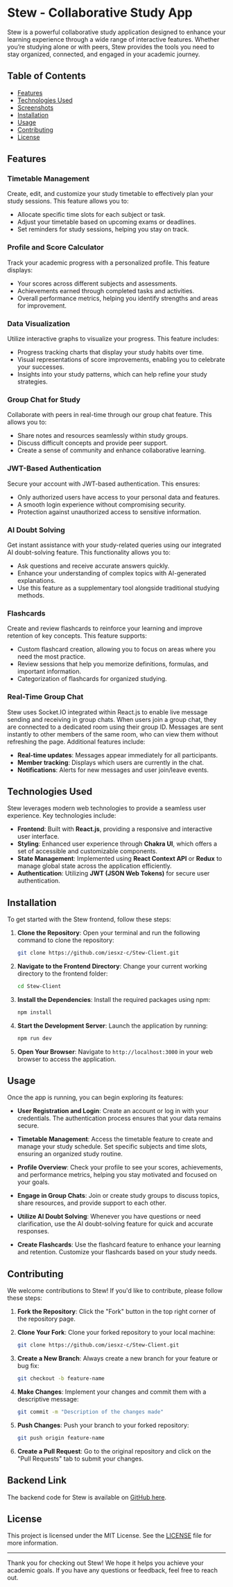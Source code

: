 # Stew - Collaborative Study App

Stew is a powerful collaborative study application designed to enhance your learning experience through a wide range of interactive features. Whether you’re studying alone or with peers, Stew provides the tools you need to stay organized, connected, and engaged in your academic journey.

## Table of Contents

- [Features](#features)
- [Technologies Used](#technologies-used)
- [Screenshots](#screenshots)
- [Installation](#installation)
- [Usage](#usage)
- [Contributing](#contributing)
- [License](#license)

## Features

### Timetable Management
Create, edit, and customize your study timetable to effectively plan your study sessions. This feature allows you to:
- Allocate specific time slots for each subject or task.
- Adjust your timetable based on upcoming exams or deadlines.
- Set reminders for study sessions, helping you stay on track.

### Profile and Score Calculator
Track your academic progress with a personalized profile. This feature displays:
- Your scores across different subjects and assessments.
- Achievements earned through completed tasks and activities.
- Overall performance metrics, helping you identify strengths and areas for improvement.

### Data Visualization
Utilize interactive graphs to visualize your progress. This feature includes:
- Progress tracking charts that display your study habits over time.
- Visual representations of score improvements, enabling you to celebrate your successes.
- Insights into your study patterns, which can help refine your study strategies.

### Group Chat for Study
Collaborate with peers in real-time through our group chat feature. This allows you to:
- Share notes and resources seamlessly within study groups.
- Discuss difficult concepts and provide peer support.
- Create a sense of community and enhance collaborative learning.

### JWT-Based Authentication
Secure your account with JWT-based authentication. This ensures:
- Only authorized users have access to your personal data and features.
- A smooth login experience without compromising security.
- Protection against unauthorized access to sensitive information.

### AI Doubt Solving
Get instant assistance with your study-related queries using our integrated AI doubt-solving feature. This functionality allows you to:
- Ask questions and receive accurate answers quickly.
- Enhance your understanding of complex topics with AI-generated explanations.
- Use this feature as a supplementary tool alongside traditional studying methods.

### Flashcards
Create and review flashcards to reinforce your learning and improve retention of key concepts. This feature supports:
- Custom flashcard creation, allowing you to focus on areas where you need the most practice.
- Review sessions that help you memorize definitions, formulas, and important information.
- Categorization of flashcards for organized studying.

### Real-Time Group Chat

Stew uses Socket.IO integrated within React.js to enable live message sending and receiving in group chats. When users join a group chat, they are connected to a dedicated room using their group ID. Messages are sent instantly to other members of the same room, who can view them without refreshing the page. Additional features include:

- **Real-time updates**: Messages appear immediately for all participants.
- **Member tracking**: Displays which users are currently in the chat.
- **Notifications**: Alerts for new messages and user join/leave events.

## Technologies Used

Stew leverages modern web technologies to provide a seamless user experience. Key technologies include:

- **Frontend**: Built with **React.js**, providing a responsive and interactive user interface.
- **Styling**: Enhanced user experience through **Chakra UI**, which offers a set of accessible and customizable components.
- **State Management**: Implemented using **React Context API** or **Redux** to manage global state across the application efficiently.
- **Authentication**: Utilizing **JWT (JSON Web Tokens)** for secure user authentication.

## Installation

To get started with the Stew frontend, follow these steps:

1. **Clone the Repository**:
   Open your terminal and run the following command to clone the repository:
   ```bash
   git clone https://github.com/iesxz-c/Stew-Client.git
   ```

2. **Navigate to the Frontend Directory**:
   Change your current working directory to the frontend folder:
   ```bash
   cd Stew-Client
   ```

3. **Install the Dependencies**:
   Install the required packages using npm:
   ```bash
   npm install
   ```

4. **Start the Development Server**:
   Launch the application by running:
   ```bash
   npm run dev
   ```

5. **Open Your Browser**:
   Navigate to `http://localhost:3000` in your web browser to access the application.

## Usage

Once the app is running, you can begin exploring its features:

- **User Registration and Login**: Create an account or log in with your credentials. The authentication process ensures that your data remains secure.
  
- **Timetable Management**: Access the timetable feature to create and manage your study schedule. Set specific subjects and time slots, ensuring an organized study routine.

- **Profile Overview**: Check your profile to see your scores, achievements, and performance metrics, helping you stay motivated and focused on your goals.

- **Engage in Group Chats**: Join or create study groups to discuss topics, share resources, and provide support to each other.

- **Utilize AI Doubt Solving**: Whenever you have questions or need clarification, use the AI doubt-solving feature for quick and accurate responses.

- **Create Flashcards**: Use the flashcard feature to enhance your learning and retention. Customize your flashcards based on your study needs.

## Contributing

We welcome contributions to Stew! If you'd like to contribute, please follow these steps:

1. **Fork the Repository**: Click the "Fork" button in the top right corner of the repository page.
   
2. **Clone Your Fork**: Clone your forked repository to your local machine:
   ```bash
   git clone https://github.com/iesxz-c/Stew-Client.git
   ```

3. **Create a New Branch**: Always create a new branch for your feature or bug fix:
   ```bash
   git checkout -b feature-name
   ```

4. **Make Changes**: Implement your changes and commit them with a descriptive message:
   ```bash
   git commit -m "Description of the changes made"
   ```

5. **Push Changes**: Push your branch to your forked repository:
   ```bash
   git push origin feature-name
   ```

6. **Create a Pull Request**: Go to the original repository and click on the "Pull Requests" tab to submit your changes.

## Backend Link

The backend code for Stew is available on [GitHub here](https://github.com/iesxz-c/Stew-Server).

## License

This project is licensed under the MIT License. See the [LICENSE](LICENSE) file for more information.

---

Thank you for checking out Stew! We hope it helps you achieve your academic goals. If you have any questions or feedback, feel free to reach out.